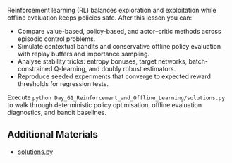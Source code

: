 Reinforcement learning (RL) balances exploration and exploitation while offline evaluation keeps policies safe. After this lesson you can:

- Compare value-based, policy-based, and actor–critic methods across episodic control problems.
- Simulate contextual bandits and conservative offline policy evaluation with replay buffers and importance sampling.
- Analyse stability tricks: entropy bonuses, target networks, batch-constrained Q-learning, and doubly robust estimators.
- Reproduce seeded experiments that converge to expected reward thresholds for regression tests.

Execute `python Day_61_Reinforcement_and_Offline_Learning/solutions.py` to walk through deterministic policy optimisation, offline evaluation diagnostics, and bandit baselines.

## Additional Materials

- [solutions.py](https://github.com/saint2706/Coding-For-MBA/blob/main/Day_61_Reinforcement_and_Offline_Learning/solutions.py)
